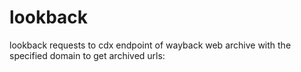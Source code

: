 # lookback
lookback requests to cdx endpoint of wayback web archive with the specified domain to get archived urls:
